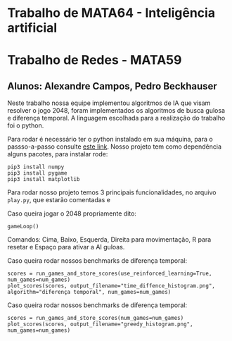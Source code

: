 # Trabalho de MATA64 - Inteligência artificial

# Trabalho de Redes - MATA59
##  Alunos: Alexandre Campos, Pedro Beckhauser

Neste trabalho nossa equipe implementou algoritmos de IA que visam resolver o jogo 2048, foram implementados os algoritmos de busca gulosa e diferença temporal. A linguagem escolhada para a realização do trabalho foi o python.

Para rodar é necessário ter o python instalado em sua máquina, para o passso-a-passo consulte [este link](https://www.python.org/downloads/).
Nosso projeto tem como dependência alguns pacotes, para instalar rode:

```
pip3 install numpy
pip3 install pygame
pip3 install matplotlib
```

Para rodar nosso projeto temos 3 principais funcionalidades, no arquivo `play.py`, que estarão comentadas e 


Caso queira jogar o 2048 propriamente dito:
```
gameLoop()
```
Comandos: Cima, Baixo, Esquerda, Direita para movimentação, R para resetar e Espaço para ativar a AI guloas.

Caso queira rodar nossos benchmarks de diferença temporal:
```
scores = run_games_and_store_scores(use_reinforced_learning=True, num_games=num_games)
plot_scores(scores, output_filename="time_diffence_histogram.png", algorithm="diferença temporal", num_games=num_games)
```

Caso queira rodar nossos benchmarks de diferença temporal:
```
scores = run_games_and_store_scores(num_games=num_games)
plot_scores(scores, output_filename="greedy_histogram.png", num_games=num_games)
```
